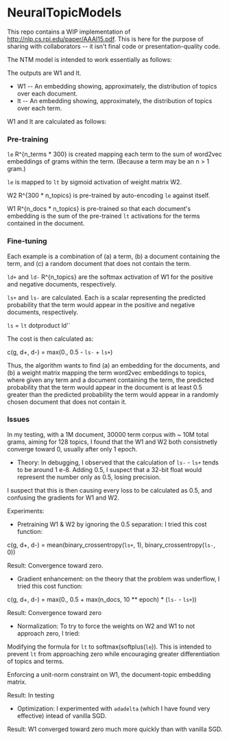 # NeuralTopicModels

This repo contains a WIP implementation of http://nlp.cs.rpi.edu/paper/AAAI15.pdf.  This is here for the purpose of sharing with collaborators -- it isn't final code or presentation-quality code.  

The NTM model is intended to work essentially as follows:

The outputs are W1 and lt. 

* W1 -- An embedding showing, approximately, the distribution of topics over each document. 
* lt -- An embedding showing, approximately, the distribution of topics over each term. 

W1 and lt are calculated as follows:

### Pre-training

`le` R^{n_terms * 300}   is created mapping each term to the sum of word2vec embeddings of grams within the term.  (Because a term may be an n > 1 gram.)

`le` is mapped to `lt` by sigmoid activation of weight matrix W2. 

W2 R^{300 * n_topics}   is pre-trained by auto-encoding `le` against itself.  

W1 R^{n_docs * n_topics}  is pre-trained so that each document's embedding is the sum of the pre-trained `lt` activations for the terms contained in the document. 

### Fine-tuning

Each example is a combination of (a) a term, (b) a document containing the term, and (c) a random document that does not contain the term.

`ld+` and `ld-` R^{n_topics} are the softmax activation of W1 for the positive and negative documents, respectively. 

`ls+` and `ls-` are calculated.  Each is a scalar representing the predicted probability that the term would appear in the positive and negative documents, respectively. 

`ls` = `lt` dotproduct ld'`

The cost is then calculated as:

c(g, d+, d-) = max(0., 0.5 - `ls-` + `ls+`)

Thus, the algorithm wants to find (a) an embedding for the documents, and (b) a weight matrix mapping the term word2vec embeddings to topics, where given any term and a document containing the term, the predicted probability that the term would appear in the document is at least 0.5 greater than the predicted probability the term would appear in a randomly chosen document that does not contain it. 

### Issues

In my testing, with a 1M document, 30000 term corpus with ~ 10M total grams, aiming for 128 topics, I found that the W1 and W2 both consistnetly converge toward 0, usually after only 1 epoch.  

* Theory:   In debugging, I observed that the calculation of `ls-` - `ls+` tends to be around 1 e-8.  Adding 0.5, I suspect that a 32-bit float would represent the number only as 0.5, losing precision.  

I suspect that this is then causing every loss to be calculated as 0.5, and confusing the gradients for W1 and W2. 

Experiments:

*  Pretraining W1 & W2 by ignoring the 0.5 separation:  I tried this cost function:

c(g, d+, d-) = mean(binary_crossentropy(`ls+`, 1), binary_crossentropy(`ls-`, 0))

Result:  Convergence toward zero. 

*  Gradient enhancement:  on the theory that the problem was underflow, I tried this cost function:

c(g, d+, d-) = max(0., 0.5 +  max(n_docs, 10 ** epoch) * (`ls-` - `ls+`))

Result: Convergence toward zero

*  Normalization:  To try to force the weights on W2 and W1 to not approach zero, I tried: 

Modifying the formula for `lt` to softmax(softplus(`le`)).  This is intended to prevent `lt` from approaching zero while encouraging greater differentiation of topics and terms. 

Enforcing a unit-norm constraint on W1, the document-topic embedding matrix.  

Result:  In testing

*  Optimization:  I experimented with `adadelta` (which I have found very effective) intead of vanilla SGD. 

Result:  W1 converged toward zero much more quickly than with vanilla SGD. 

